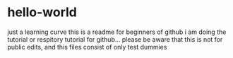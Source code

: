 # hello-world
just a learning curve
this is a readme for beginners of github i am doing the tutorial or respitory tutorial for github...
please be aware that this is not for public edits, and this files consist of only test dummies

